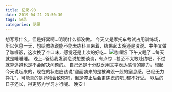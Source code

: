 ```yaml
---
title: 记录-98
date: 2019-04-21 23:50:30
tags: 记录
categories: 记录
---
```

想写写什么，但是好累啊…明明什么都没做。
今天又是摩托车考试占用训练场，所以休息一天，想给教练说能不能去练科三来着，结果起太晚还是没说。中午又做了咖喱饭，这次换了个口味，感觉还是上次的好吃…
![咖喱饭](/img/记录98-1.jpg)
下午又睡了…每天就是睡睡睡。
晚上..爸给我发消息说想要谈谈，有点惊...甚至不太敢赴约吧，不过就算逃避也是不会解决问题的。
自己还是十分缺乏用文字表达感情的能力，想起今天说起来的，现在的状态应该说“迎面袭来的是被淹没一般的窒息感，已经无力挣扎”，可能真的是药物会致郁吧，但是停止后会更焦虑的吧..都不好受。
以后的日子还长，得更努力学习才行呢。
晚安！